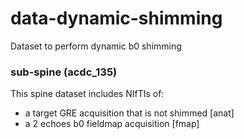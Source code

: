 # data-dynamic-shimming
Dataset to perform dynamic b0 shimming

### sub-spine (acdc_135)

This spine dataset includes NIfTIs of:
- a target GRE acquisition that is not shimmed [anat]
- a 2 echoes b0 fieldmap acquisition [fmap]
